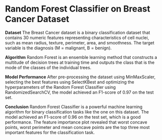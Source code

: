 # Random Forest Classifier on Breast Cancer Dataset

**Dataset**
The Breast Cancer dataset is a binary classification dataset that contains 30 numeric features representing characteristics of cell nuclei, such as mean radius, texture, perimeter, area, and smoothness. The target variable is the diagnosis (M = malignant, B = benign).

**Algorithm**
Random Forest is an ensemble learning method that constructs a multitude of decision trees at training time and outputs the class that is the mode of the classes of the individual trees.

**Model Performance**
After pre-processing the dataset using MinMaxScaler, selecting the best features using SelectKBest and optimizing the hyperparameters of the Random Forest Classifier using RandomizedSearchCV, the model achieved an F1-score of 0.97 on the test set.

**Conclusion**
Random Forest Classifier is a powerful machine learning algorithm for binary classification tasks like the one on this dataset. The model achieved an F1-score of 0.96 on the test set, which is a good performance. The feature importance plot revealed that worst concave points, worst perimeter and mean concave points are the top three most important features for the classification task.
